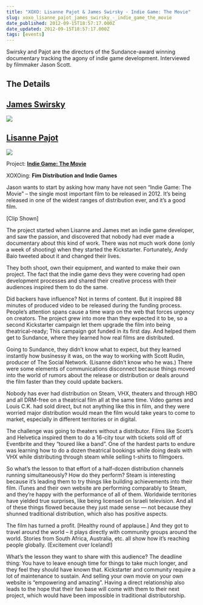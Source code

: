 ```yaml
---
title: "XOXO: Lisanne Pajot & James Swirsky - Indie Game: The Movie"
slug: xoxo_lisanne_pajot_james_swirsky_-_indie_game_the_movie
date_published: 2012-09-15T18:57:17.000Z
date_updated: 2012-09-15T18:57:17.000Z
tags: [events]
---
```


Swirsky and Pajot are the directors of the Sundance-award winning documentary tracking the agony of indie game development. Interviewed by filmmaker Jason Scott.

## The Details

## [James Swirsky](https://twitter.com/jamesswirsky)

![](https://cdn.glitch.global/c4e475b2-a54e-47e0-973c-ed0bd1b46262/IndieGameTheMovieNewVimeo_normal.png?v=1670738724626)

## [Lisanne Pajot](https://twitter.com/lisannepajot)

![](https://cdn.glitch.global/c4e475b2-a54e-47e0-973c-ed0bd1b46262/RedCarpet_2_normal.jpg?v=1670738755124)

Project: **[Indie Game: The Movie](http://indiegamethemovie.com/)**

XOXOing: **Fim Distribution and Indie Games**

Jason wants to start by asking how many have not seen “Indie Game: The Movie” – the single most important film to be released in 2012. It’s being released in one of the widest ranges of distribution ever, and it’s a good film.  

[Clip Shown]  

The project started when Lisanne and James met an indie game developer, and saw the passion, and discovered that nobody had ever made a documentary about this kind of work. There was not much work done (only a week of shooting) when they started the Kickstarter. Fortunately, Andy Baio tweeted about it and changed their lives.  

They both shoot, own their equipment, and wanted to make their own project. The fact that the indie game devs they were covering had open development processes and shared their creative process with their audiences inspired them to do the same.  

Did backers have influence? Not in terms of content. But it inspired 88 minutes of produced video to be released during the funding process. People’s attention spans cause a time warp on the web that forces urgency on creators. The project grew into more than they expected it to be, so a second Kickstarter campaign let them upgrade the film into being theatrical-ready; This campaign got funded in its first day. And helped them get to Sundance, where they learned how real films are distributed.  

Going to Sundance, they didn’t know what to expect, but they learned instantly how businessy it was, on the way to working with Scott Rudin, producer of The Social Network. (Lisanne didn’t know who he was.) There were some elements of communications disconnect because things moved into the world of rumors about the release or distribution or deals around the film faster than they could update backers.  

Nobody has ever had distribution on Steam, VHX, theaters and through HBO and all DRM-free on a theatrical film all at the same time. Video games and Louis C.K. had sold direct, but not anything like this in film, and they were worried major distribution would mean the film would take years to come to market, especially in different territories or in digital.  

The challenge was going to theaters without a distributor. Films like Scott’s and Helvetica inspired them to do a 16-city tour with tickets sold off of Eventbrite and they “toured like a band”. One of the hardest parts to endure was learning how to do a dozen theatrical bookings while doing deals with VHX while distributing through steam while selling t-shirts to filmgoers.  

So what’s the lesson to that effort of a half-dozen distribution channels running simultaneously? How do they perform? Steam is interesting because it’s leading them to try things like building achievements into their film. iTunes and their own website are performing comparably to Steam, and they’re happy with the performance of all of them. Worldwide territories have yielded true surprises, like being licensed on Israeli television. And all of these things flowed because they just made sense — not because they shunned traditional distribution, which also has positive aspects.  

The film has turned a profit. [Healthy round of applause.] And they got to travel around the world – it plays directly with community groups around the world. Stories from South Africa, Australia, etc. all show how it’s reaching people globally. (Excitement over Iceland!)  

What’s the lesson they want to share with this audience? The deadline thing: You have to leave enough time for things to take much longer, and they feel they should have known that. Kickstarter and community require a lot of maintenance to sustain. And selling your own movie on your own website is “empowering and amazing”. Having a direct relationship also leads to the hope that their fan base will come with them to their next project, which would have been impossible in traditional distributorship.
